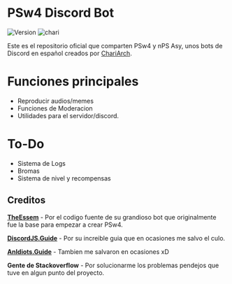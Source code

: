 # PSw4 Discord Bot

![Version](https://img.shields.io/badge/version-1.0.1-blueviolet) ![chari](https://img.shields.io/badge/chari-esnegro-success)

Este es el repositorio oficial que comparten PSw4 y nPS Asy, unos bots de Discord en español creados por [ChariArch](https://github.com/ChariArch).

# Funciones principales

- Reproducir audios/memes
- Funciones de Moderacion
- Utilidades para el servidor/discord.

# To-Do

- Sistema de Logs
- Bromas
- Sistema de nivel y recompensas

## Creditos

[**TheEssem**](https://github.com/TheEssem) - Por el codigo fuente de su grandioso bot que originalmente fue la base para empezar a crear PSw4.

[**DiscordJS.Guide**](https://discordjs.guide) - Por su increible guia que en ocasiones me salvo el culo.

[**AnIdiots.Guide**](https://anidiots.guide/) - Tambien me salvaron en ocasiones xD

**Gente de Stackoverflow** - Por solucionarme los problemas pendejos que tuve en algun punto del proyecto.
